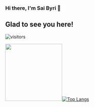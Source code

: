 ### Hi there, I'm Sai Byri 👋

## Glad to see you here!
![visitors](https://visitor-badge.glitch.me/badge?page_id=${sbyri97}.${sbyri97.id})

<img height="180em" src="https://github-readme-stats.vercel.app/api?username=sbyri97&theme=monokai&show_icons=true&hide_border=true&&count_private=true&include_all_commits=true" />[![Top Langs](https://github-readme-stats.vercel.app/api/top-langs/?username=sbyri97&theme=monokai&layout=compact&hide_border=true)](https://github.com/sbyri97/github-readme-stats)

<!--
**sbyri97/sbyri97** is a ✨ _special_ ✨ repository because its `README.md` (this file) appears on your GitHub profile.

Here are some ideas to get you started:

- 🔭 I’m currently working on ...
- 🌱 I’m currently learning ...
- 👯 I’m looking to collaborate on ...
- 🤔 I’m looking for help with ...
- 💬 Ask me about ...
- 📫 How to reach me: ...
- 😄 Pronouns: ...
- ⚡ Fun fact: ...
-->
